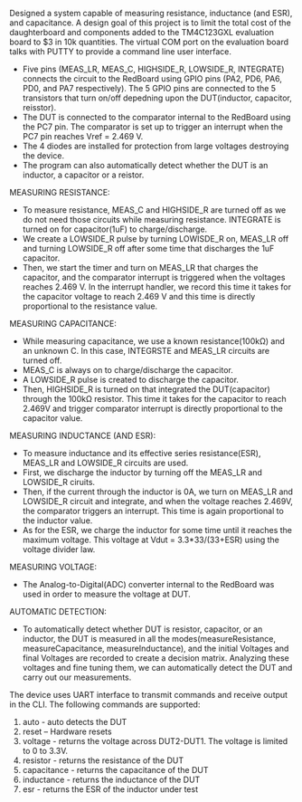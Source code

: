 Designed a system capable of measuring resistance, inductance (and ESR), and capacitance. A design goal of this project is to limit the total cost of the daughterboard and components added to the TM4C123GXL evaluation board to $3 in 10k quantities. The virtual COM port on the evaluation board talks with PUTTY to provide a command line user interface.

- Five pins (MEAS_LR, MEAS_C, HIGHSIDE_R, LOWSIDE_R, INTEGRATE) connects the circuit to the RedBoard using GPIO pins (PA2, PD6, PA6, PD0, and PA7 respectively). The 5 GPIO pins are connected to the 5 transistors that turn on/off depedning upon the DUT(inductor, capacitor, reisstor).
- The DUT is connected to the comparator internal to the RedBoard using the PC7 pin. The comparator is set up to trigger an interrupt when the PC7 pin reaches Vref = 2.469 V. 
- The 4 diodes are installed for protection from large voltages destroying the device.
- The program can also automatically detect whether the DUT is an inductor, a capacitor or a reistor.

MEASURING RESISTANCE:
- To measure resistance, MEAS_C and HIGHSIDE_R are turned off as we do not need those circuits while measuring resistance. INTEGRATE is turned on for capacitor(1uF) to charge/discharge. 
- We create a LOWSIDE_R pulse by turning LOWISDE_R on, MEAS_LR off and turning LOWSIDE_R off after some time that discharges the 1uF capacitor. 
- Then, we start the timer and turn on MEAS_LR that charges the capacitor, and the comparator interrupt is triggered when the voltages reaches 2.469 V. In the interrupt handler, we record this time it takes for the capacitor voltage to reach 2.469 V and this time is directly proportional to the resistance value. 

MEASURING CAPACITANCE:
- While measuring capacitance, we use a known resistance(100kΩ) and an unknown C. In this case, INTEGRSTE and MEAS_LR circuits are turned off. 
- MEAS_C is always on to charge/discharge the capacitor. 
- A LOWSIDE_R pulse is created to discharge the capacitor. 
- Then, HIGHSIDE_R is turned on that integrated the DUT(capacitor) through the 100kΩ resistor. This time it takes for the capacitor to reach 2.469V and trigger comparator interrupt is directly proportional to the capacitor value.

MEASURING INDUCTANCE (AND ESR):
- To measure inductance and its effective series resistance(ESR), MEAS_LR and LOWSIDE_R circuits are used. 
- First, we discharge the inductor by turning off the MEAS_LR and LOWSIDE_R ciruits. 
- Then, if the current through the inductor is 0A, we turn on MEAS_LR and LOWSIDE_R circuit and integrate, and when the voltage reaches 2.469V, the comparator triggers an interrupt. This time is again proportional to the inductor value. 
- As for the ESR, we charge the inductor for some time until it reaches the maximum voltage. This voltage at Vdut = 3.3*33/(33+ESR) using the voltage divider law.

MEASURING VOLTAGE:
- The Analog-to-Digital(ADC) converter internal to the RedBoard was used in order to measure the voltage at DUT.

AUTOMATIC DETECTION:
- To automatically detect whether DUT is resistor, capacitor, or an inductor, the DUT is measured in all the modes(measureResistance, measureCapacitance, measureInductance), and the initial Voltages and final Voltages are recorded to create a decision matrix. Analyzing these voltages and fine tuning them, we can automatically detect the DUT and carry out our measurements.

The device uses UART interface to transmit commands and receive output in the CLI. 
The following commands are supported:

1. auto - auto detects the DUT
2. reset – Hardware resets 
3. voltage - returns the voltage across DUT2-DUT1. The voltage is limited to 0 to 3.3V. 
4. resistor - returns the resistance of the DUT 
5. capacitance - returns the capacitance of the DUT 
6. inductance - returns the inductance of the DUT 
7. esr - returns the ESR of the inductor under test 

